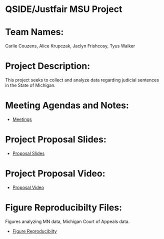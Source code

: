 # QSIDE/Justfair MSU Project    
# Team Names:
Carlie Couzens, Alice Krupczak, Jaclyn Frishcosy, Tyus Walker  

# Project Description: 
This project seeks to collect and analyze data regarding judicial sentences in the State of Michigan. 

# Meeting Agendas and Notes:
   * [Meetings](https://docs.google.com/document/d/12Q2SR964-hz4A1ZrDzMtf2SdM85kjqu0hHlqobD_eGw/edit?usp=sharing)

# Project Proposal Slides:
   * [Proposal Slides](https://docs.google.com/presentation/d/1sulaVDNW2jsRnMMK1XvXvvhuld6qhP7Z8eS1-zn_NMc/edit?usp=sharing)

# Project Proposal Video:
   * [Proposal Video](https://youtu.be/Hj-XbRFZPq8)

# Figure Reproducibilty Files:
Figures analyzing MN data, Michigan Court of Appeals data. 
   * [Figure Reproducibilty](https://github.com/carliecouz/justfair-msu/tree/master/Figures)

